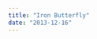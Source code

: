 ```yaml
---
title: "Iron Butterfly"
date: "2013-12-16"
---
```


<div class="content">
<p><a href="assets/109-photo.jpg" target="_blank"> <img alt="" src="/preposterous/assets/109-photo.jpg"/> </a></p>
</div>
